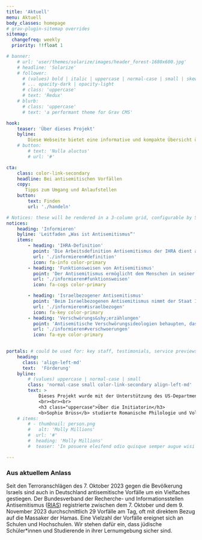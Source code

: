 ```yaml
---
title: 'Aktuell'
menu: Aktuell
body_classes: homepage
# grav-plugin-sitemap overrides
sitemap:
  changefreq: weekly
  priority: !!float 1

# banner:
    # url: 'user/themes/solarize/images/header_forest-1680x600.jpg'
    # headline: 'Solarize'
    # follower:
      # (values) bold | italic | uppercase | normal-case | small | skew
      # ... opacity-dark | opacity-light
      # class: 'uppercase'
      # text: 'Redux'
    # blurb:
      # class: 'uppercase'
      # text: 'a performant theme for Grav CMS'

hook:
    teaser: 'Über dieses Projekt'
    byline:
        Diese Webseite bietet eine informative und kompakte Übersicht über die verschiedenen Hilfs- und Vernetzungsangebote für junge Jüdinnen*Juden bei antisemitischen Anfeindungen und Vorfällen.
    # button:
        # text: 'Nulla aluctus'
        # url: '#'

cta:
    class: color-link-secondary
    headline: Bei antisemitischen Vorfällen
    copy:
       Tipps zum Umgang und Anlaufstellen
    button:
        text: Finden
        url: './handeln'

# Notices: these will be rendered in a 3-column grid, configurable by SCSS
notices:
    heading: 'Informieren'
    byline: 'Leitfaden „Was ist Antisemitismus“'
    items:
        - heading: 'IHRA-Definition'
          point: 'Die Arbeitsdefinition Antisemitismus der IHRA dient als Orientierung und nützliches Instrument, um antisemitische Aussagen oder Anfeindungen einzuordnen... <a href="./informieren#definition">mehr</a>'
          url: './informieren#definition'
          icon: fa-info color-primary
        - heading: 'Funktionsweisen von Antisemitismus'
          point: 'Der Antisemitismus ermöglicht dem Menschen in seiner Funktion als Ideologie, einfache Erklärungsmuster für Dinge zu finden, die er nicht erklären kann oder will.... <a href="./informieren#funktionsweisen">mehr</a>'
          url: './informieren#funktionsweisen'
          icon: fa-cogs color-primary

        - heading: 'Israelbezogener Antisemitismus'
          point: 'Beim Israelbezogenen Antisemitismus nimmt der Staat Israel im Denken der Antisemit*innen als „Kollektivjude” dieselbe Funktion wie „der Jude“ im Antisemitismus ein.... <a href="./informieren#israelbezogen">mehr</a>'
          url: './informieren#israelbezogen'
          icon: fa-key color-primary
        - heading: 'Verschwörungs&shy;erzählungen'
          point: 'Antisemitische Verschwörungsideologien behaupten, dass „die Juden“ eine geheime, machthungrige Gruppe seien, die die Welt kontrollieren und für diverse globale Probleme verantwortlich sein sollen.... <a href="./informieren#verschwoerungen">mehr</a>'
          url: './informieren#verschwoerungen'
          icon: fa-eye color-primary
          

portals: # could be used for: key staff, testimonials, service previews, ...
    heading:
      class: 'align-left-md'
      text:  'Förderung'
    byline:
        # (values) uppercase | normal-case | small
        class: 'normal-case small color-link-secondary align-left-md'
        text: >
            Dieses Projekt wurde mit der Unterstützung des US-Department of State <a href="https://eca.state.gov/about-bureau">Bureau of Educational and Cultural Affairs</a>, des <a href="https://de.usembassy.gov/de/location/dusseldorf-de/">US-Konsulats Düsseldorf</a> und dem <a href="https://www.meridian.org/">Meridian International Center</a> umgesetzt.
            <br><br><br>
            <h3 class="uppercase">Über die Initiatorin</h3>
            <b>Sophie Brüss</b> studierte Romanische Philologie und Volkswirtschaftslehre an der Uni Bonn und absolvierte eine Zusatzausbildung zur Theaterpädagogin in Köln. Von 2017 und 2023 betreute sie <a href="https://www.sabra-jgd.de/">SABRA</a> als fachliche Leiterin. Sophie engagiert sich aktuell bei der <a href="https://www.freiheit.org/de">Friedrich-Naumann-Stiftung für die Freiheit</a>, sowie frei als politische Bildnerin in der kritischen Bildungsarbeit. 2023 hat sie den <a href="https://www.meridian.org/profile/sophie-bruss/">IVLP-Impact-Award</a> verliehen bekommen. Seit 15 Jahren setzt sie sich beruflich und künstlerisch mit Antisemitismus auseinander.
    # items:
        # - thumbnail: person.png
        #   alt: 'Molly Millions'
        #  url: '#'
        #  heading: 'Molly Millions'
        #  teaser: 'In posuere eleifend odio quisque semper augue wisi ligula.'

---
```


### Aus aktuellem Anlass

Seit den Terroranschlägen des 7. Oktober 2023 gegen die Bevölkerung Israels sind auch in Deutschland antisemitische Vorfälle um ein Vielfaches gestiegen. Der Bundesverband der Recherche- und Informationsstellen Antisemitismus (<a href="https://www.report-antisemitism.de/">RIAS</a>) registrierte zwischen dem 7. Oktober und dem 9. November 2023 durchschnittlich 29 Vorfälle am Tag, oft mit direktem Bezug auf die Massaker der Hamas. Eine Vielzahl der Vorfälle ereignet sich an Schulen und Hochschulen. Wir stehen dafür ein, dass jüdische Schüler*innen und Studierende in ihrer Lernumgebung sicher sind.
